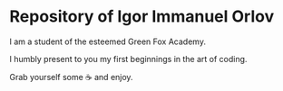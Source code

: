 # Repository of Igor Immanuel Orlov 
I am a student of the esteemed Green Fox Academy.

I humbly present to you my first beginnings in the art of coding.

Grab yourself some :coffee: and enjoy.
